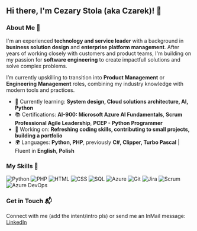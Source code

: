 ## Hi there, I'm Cezary Stola (aka Czarek)! 👋

### About Me 🚀

I'm an experienced **technology and service leader** with a background in **business solution design** and **enterprise platform management**. After years of working closely with customers and product teams, I'm building on my passion for **software engineering** to create impactfull solutions and solve complex problems.

I’m currently upskilling to transition into **Product Management** or **Engineering Management** roles, combining my industry knowledge with modern tools and practices.

- 🌱 Currently learning: **System design, Cloud solutions architecture, AI, Python**
- 📚 Certifications: **AI-900: Microsoft Azure AI Fundamentals**, **Scrum Professional Agile Leadership**, **PCEP - Python Programmer**
- 🔭 Working on: **Refreshing coding skills, contributing to small projects, building a portfolio**
- 🌍 Languages: **Python, PHP**, previously **C#, Clipper, Turbo Pascal** | Fluent in **English**, **Polish**

### My Skills 🧠

![Python](https://img.shields.io/badge/-Python-3776AB?style=flat-square&logo=python&logoColor=white)
![PHP](https://img.shields.io/badge/PHP-777BB4?style=flat-square&logo=php&logoColor=white)
![HTML](https://img.shields.io/badge/-HTML-E34F26?style=flat-square&logo=html5&logoColor=white)
![CSS](https://img.shields.io/badge/-CSS-1572B6?style=flat-square&logo=css3&logoColor=white)
![SQL](https://img.shields.io/badge/-SQL-4479A1?style=flat-square&logo=postgresql&logoColor=white)
![Azure](https://img.shields.io/badge/-Azure-0078D4?style=flat-square&logo=microsoft-azure&logoColor=white)
![Git](https://img.shields.io/badge/-Git-F05032?style=flat-square&logo=git&logoColor=white)
![Jira](https://img.shields.io/badge/Jira-0052CC?style=flat-square&logo=Jira&logoColor=white)
![Scrum](https://img.shields.io/badge/-Scrum-6DB33F?style=flat-square&logo=scrumalliance&logoColor=white)
![Azure DevOps](https://img.shields.io/badge/Azure_DevOps-0078D7?style=flat-square&logo=azure-devops&logoColor=white)

### Get in Touch 📬

Connect with me (add the intent/intro pls) or send me an InMail message: [LinkedIn](https://www.linkedin.com/in/cstola/)
